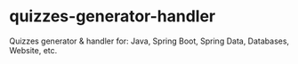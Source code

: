 # quizzes-generator-handler
Quizzes generator &amp; handler for: Java, Spring Boot, Spring Data, Databases, Website, etc.
